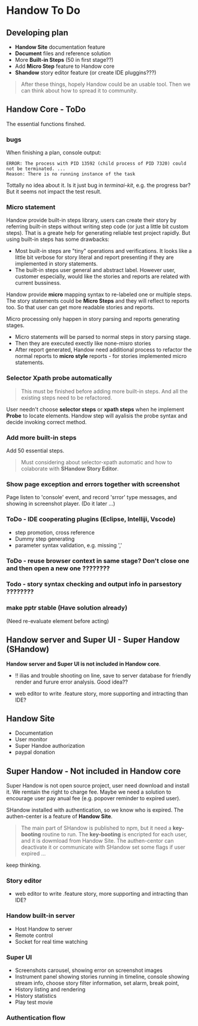 # Handow To Do

## Developing plan

+ **Handow Site** documentation feature
+ **Document** files and reference solution
+ More **Built-in Steps** (50 in first stage??)
+ Add **Micro Step** feature to Handow core
+ **Shandow** story editor feature  (or create IDE pluggins???)

> After these things, hopely Handow could be an usable tool. Then we can think about how to spread it to community.

## Handow Core - ToDo

The essential functions finshed.

### bugs

When finishing a plan, console output:

    ERROR: The process with PID 13592 (child process of PID 7320) could not be terminated. ...
    Reason: There is no running instance of the task

Tottally no idea about it. Is it just bug in _terminai-kit_, e.g. the progress bar? But it seems not impact the test result.

### Micro statement

Handow provide built-in steps library, users can create their story by referring built-in steps without writing step code (or just a little bit custom steps). That is a greate help for generating reliable test project rapidly. But using built-in steps has some drawbacks:

+ Most built-in steps are "tiny" operations and verifications. It looks like a little bit verbose for story literal and report presenting if they are implemented in story statements.
+ The built-in steps user general and abstract label. However user, customer especially, would like the stories and reports are related with current bussiness.

Handow provide **micro** mapping syntax to re-labeled one or multiple steps. The story statements could be **Micro Steps** and they will reflect to reports too. So that user can get more readable stories and reports.

Micro processing only happen in story parsing and reports generating stages.

+ Micro statements will be parsed to normal steps in story parsing stage.
+ Then they are executed exectly like none-misro stories
+ After report generated, Handow need additional process to refactor the normal reports to **micro style** reports - for stories implemented micro statements.

### Selector Xpath probe automatically

> This must be finished before adding more built-in steps. And all the existing steps need to be refactored.

User needn't choose **selector steps** or **xpath steps** when he implement **Probe** to locate elements. Handow step will ayalisis the probe syntax and decide invoking correct method.

### Add more built-in steps

Add 50 essential steps.

> Must considering about selector-xpath automatic and how to colaborate with **SHandow Story Editor**.

### Show page exception and errors together with screenshot

Page listen to 'console' event, and record 'srror' type messages, and showing in screenshot player.
(Do it later ...)

### ToDo - IDE cooperating plugins (Eclipse, Intelliji, Vscode)

+ step promotion, cross reference
+ Dummy step generating
+ parameter syntax validation, e.g. missing ','



### ToDo - reuse browser context in same stage? Don't close one and then open a new one ????????

### Todo - story syntax checking and output info in parsestory ????????


### make pptr stable (Have solution already)

(Need re-evaluate element before acting)


## Handow server and Super UI - Super Handow (SHandow)

**Handow server and Super UI is not included in Handow core**.



+ !! ilias and trouble shooting on line, save to server database for friendly render and furure error analysis. Good idea??

+ web editor to write .feature story, more supporting and intracting than IDE?

## Handow Site

+ Documentation
+ User monitor
+ Super Handoe authorization
+ paypal donation

## Super Handow - Not included in Handow core

Super Handow is not open source project, user need download and install it. We remtain the right to charge fee. Maybe we need a solution to encourage user pay anual fee (e.g. popover reminder to expired user).

SHandow installed with authentication, so we know who is expired. The authen-center is a feature of **Handow Site**. 

> The main part of SHandow is published to npm, but it need a **key-booting** routine to run. The **key-booting** is encripted for each user, and it is dowmload from Handow Site. The authen-centor can deactivate it or communicate with SHandow set some flags if user expired ...

keep thinking.

### Story editor

+ web editor to write .feature story, more supporting and intracting than IDE?

### Handow built-in server

+ Host Handow to server
+ Remote control
+ Socket for real time watching

### Super UI

+ Screenshots carousel, showing error on screenshot images
+ Instrument panel showing stories running in timeline, console showing stream info, choose story filter information, set alarm, break point,
+ History listing and rendering
+ History statistics
+ Play test movie

### Authentication flow